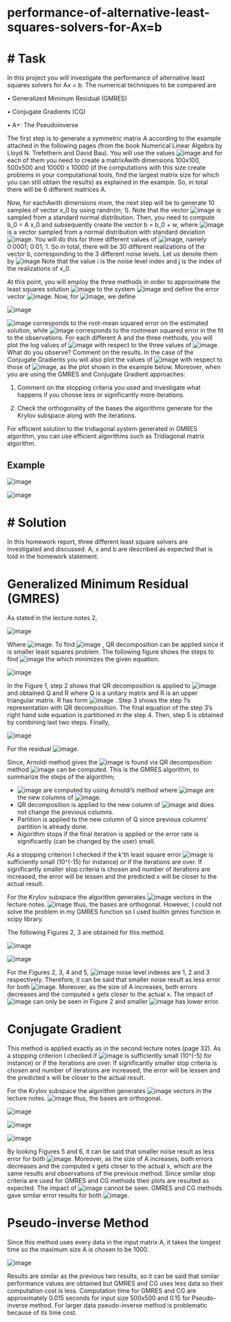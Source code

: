 # performance-of-alternative-least-squares-solvers-for-Ax=b

# # Task
In this project you will investigate the performance of alternative least squares solvers for Ax = b. The
numerical techniques to be compared are

• Generalized Minimum Residual (GMRES)

• Conjugate Gradients (CG)

• A+: The Pseudoinverse

The first step is to generate a symmetric matrix A according to the example attached in the following pages
(from the book Numerical Linear Algebra by Lloyd N. Trefethern and David Bau). You will use the values
![image](https://user-images.githubusercontent.com/36455629/123243324-93fa7580-d4eb-11eb-88c2-8355974e983c.png) and for each of them you need to create a matrixAwith dimensions 100x100, 500x500
and 10000 x 10000 (if the computations with this size create problems in your computational tools, find the
largest matrix size for which you can still obtain the results) as explained in the example. So, in total there will
be 6 different matrices A.

Now, for eachAwith dimensions mxm, the next step will be to generate 10 samples of vector x_0 by using
randn(m; 1). Note that the vector ![image](https://user-images.githubusercontent.com/36455629/123243534-ca37f500-d4eb-11eb-90cd-5522a5f18166.png) is sampled from a standard normal distribution. Then, you need to
compute b_0 = A x_0 and subsequently create the vector b = b_0 + w, where ![image](https://user-images.githubusercontent.com/36455629/123243662-e8055a00-d4eb-11eb-9418-6e6d91adb776.png) is a vector
sampled from a normal distribution with standard deviation ![image](https://user-images.githubusercontent.com/36455629/123243717-f3588580-d4eb-11eb-8cca-100bdb7a1fb0.png). You will do this for three different values of
![image](https://user-images.githubusercontent.com/36455629/123243746-f9e6fd00-d4eb-11eb-8a20-845a3b290efc.png), namely 0:0001; 0:01; 1. So in total, there will be 30 different realizations of the vector b, corresponding to
the 3 different noise levels. Let us denote them by ![image](https://user-images.githubusercontent.com/36455629/123243828-0b300980-d4ec-11eb-89ad-d2879cf44ceb.png) Note that the value i is
the noise level index and j is the index of the realizations of x_0.

At this point, you will employ the three methods in order to approximate the least squares solution ![image](https://user-images.githubusercontent.com/36455629/123243941-226ef700-d4ec-11eb-939d-8b97eb47a619.png) to
the system ![image](https://user-images.githubusercontent.com/36455629/123243985-2bf85f00-d4ec-11eb-9335-81e02168f559.png) and define the error vector ![image](https://user-images.githubusercontent.com/36455629/123244052-39154e00-d4ec-11eb-9c85-e7ed11a21dd3.png). Now, for ![image](https://user-images.githubusercontent.com/36455629/123244097-43374c80-d4ec-11eb-9213-27f2055aea30.png), we define

![image](https://user-images.githubusercontent.com/36455629/123244146-4d594b00-d4ec-11eb-850f-a00b2eef416c.png)

![image](https://user-images.githubusercontent.com/36455629/123244192-564a1c80-d4ec-11eb-977b-25f1bdd19e30.png) corresponds to the root-mean squared error on the estimated solution, while ![image](https://user-images.githubusercontent.com/36455629/123244226-5ea25780-d4ec-11eb-9746-7ce8f61220b0.png) corresponds to the rootmean
squared error in the fit to the observations. For each different A and the three methods, you will plot the
log values of ![image](https://user-images.githubusercontent.com/36455629/123244268-6b26b000-d4ec-11eb-8b3d-436972f7fc8e.png) with respect to the three values of ![image](https://user-images.githubusercontent.com/36455629/123244298-74178180-d4ec-11eb-8f83-1444eac33d3a.png). What do you observe? Comment on the results. In
the case of the Conjugate Gradients you will also plot the values of ![image](https://user-images.githubusercontent.com/36455629/123244338-81347080-d4ec-11eb-9956-5287ed147def.png) with respect to those of ![image](https://user-images.githubusercontent.com/36455629/123244364-885b7e80-d4ec-11eb-9400-aeba636629f0.png), as the plot
shown in the example below. Moreover, when you are using the GMRES and Conjugate Gradient approaches:

1. Comment on the stopping criteria you used and investigate what happens if you choose less or significantly
more iterations.

2. Check the orthogonality of the bases the algorithms generate for the Krylov subspace along with the
iterations.

For efficient solution to the tridiagonal system generated in GMRES algorithm, you can use efficient algorithms
such as Tridiagonal matrix algorithm.

## Example
![image](https://user-images.githubusercontent.com/36455629/123244560-b5a82c80-d4ec-11eb-9703-2bc6a73163de.png)

![image](https://user-images.githubusercontent.com/36455629/123244581-be98fe00-d4ec-11eb-9115-dad48ce4587e.png)

# # Solution
In this homework report, three different least square solvers are investigated and discussed. A, x and b are described as expected that is told in the homework statement.

# Generalized Minimum Residual (GMRES)

As stated in the lecture notes 2,

![image](https://user-images.githubusercontent.com/36455629/123245004-1b94b400-d4ed-11eb-8664-a24bcf11fd31.png)

Where ![image](https://user-images.githubusercontent.com/36455629/123245083-2c452a00-d4ed-11eb-8d8a-953fdb45c3fa.png). To find ![image](https://user-images.githubusercontent.com/36455629/123245123-336c3800-d4ed-11eb-97c7-fad6b9174933.png)
, QR decomposition can be applied since it is smaller least squares problem. The following figure shows the steps to find ![image](https://user-images.githubusercontent.com/36455629/123245158-39faaf80-d4ed-11eb-8605-f55adcc1e024.png) the which minimizes the given equation.

![image](https://user-images.githubusercontent.com/36455629/123245204-47179e80-d4ed-11eb-8786-906d6687db03.png)

In the Figure 1, step 2 shows that QR decomposition is applied to ![image](https://user-images.githubusercontent.com/36455629/123245328-6282a980-d4ed-11eb-945c-27c61fa3699a.png)
 and obtained Q and R where Q is a unitary matrix and R is an upper triangular matrix. R has form ![image](https://user-images.githubusercontent.com/36455629/123245375-6dd5d500-d4ed-11eb-95e0-51b308d0a2c8.png)
. Step 3 shows the step 1’s representation with QR decomposition. The final equation of the step 3’s right hand side equation is partitioned in the step 4. Then, step 5 is obtained by combining last two steps. Finally,

![image](https://user-images.githubusercontent.com/36455629/123245425-7d551e00-d4ed-11eb-908e-81497612309f.png)

For the residual ![image](https://user-images.githubusercontent.com/36455629/123245487-8e059400-d4ed-11eb-9853-7dc571700c70.png).

Since, Arnoldi method gives the ![image](https://user-images.githubusercontent.com/36455629/123245536-9b228300-d4ed-11eb-8994-0374786fd8c1.png) is found via QR decomposition method ![image](https://user-images.githubusercontent.com/36455629/123245602-aaa1cc00-d4ed-11eb-9559-70cbf612304b.png)
 can be computed. This is the GMRES algorithm, to summarize the steps of the algorithm;

* ![image](https://user-images.githubusercontent.com/36455629/123246378-6531ce80-d4ee-11eb-9de2-6f9cbea351c4.png) are computed by using Arnoldi’s method where ![image](https://user-images.githubusercontent.com/36455629/123246414-7084fa00-d4ee-11eb-8558-a037b3507055.png) are the new columns of ![image](https://user-images.githubusercontent.com/36455629/123246443-78dd3500-d4ee-11eb-937e-27ed2441240c.png).
* QR decomposition is applied to the new column of ![image](https://user-images.githubusercontent.com/36455629/123246509-8a264180-d4ee-11eb-9bb4-5e309eaa45f4.png)
 and does not change the previous columns.
* Partition is applied to the new column of Q since previous columns’ partition is already done.
* Algorithm stops if the final iteration is applied or the error rate is significantly (can be
changed by the user) small.

As a stopping criterion I checked if the k'th least square error ![image](https://user-images.githubusercontent.com/36455629/123246701-c0fc5780-d4ee-11eb-8d29-8c5e472fcbb1.png) is sufficiently small (10^(-15)
for instance) or if the iterations are over. If significantly smaller stop criteria is chosen and number of
iterations are increased, the error will be lessen and the predicted x will be closer to the actual result.

For the Krylov subspace the algorithm generates ![image](https://user-images.githubusercontent.com/36455629/123246815-e0938000-d4ee-11eb-8f0d-9269430dcf67.png)
 vectors in the lecture notes. ![image](https://user-images.githubusercontent.com/36455629/123246850-ebe6ab80-d4ee-11eb-9802-3fa673d3d9ae.png)
 thus, the bases are orthogonal. However, I could not solve the problem in my GMRES function so I used builtin
gmres function in scipy library.

The following Figures 2, 3 are obtained for this method.

![image](https://user-images.githubusercontent.com/36455629/123246904-fe60e500-d4ee-11eb-8f81-1b15e4122afe.png)

![image](https://user-images.githubusercontent.com/36455629/123246927-0587f300-d4ef-11eb-9c62-cc09909b1dc5.png)

For the Figures 2, 3, 4 and 5, ![image](https://user-images.githubusercontent.com/36455629/123247008-16386900-d4ef-11eb-956b-00fb5fb99912.png)
 noise level indexes are 1, 2 and 3 respectively. Therefore, it can be said that smaller noise result as less error for both ![image](https://user-images.githubusercontent.com/36455629/123247056-23edee80-d4ef-11eb-81c7-1180241f2014.png). Moreover, as the size of A increases, both errors decreases and the computed x gets closer to the actual x. The impact of ![image](https://user-images.githubusercontent.com/36455629/123247091-2d775680-d4ef-11eb-8111-0c59143217e0.png)
 can only be seen in Figure 2 and smaller ![image](https://user-images.githubusercontent.com/36455629/123247102-30724700-d4ef-11eb-8827-3ef1a591203d.png)
 has lower error.

# Conjugate Gradient

This method is applied exactly as in the second lecture notes (page 32). As a stopping criterion I checked if ![image](https://user-images.githubusercontent.com/36455629/123247754-e2117800-d4ef-11eb-877a-54226b04cdc1.png)
 is sufficiently small (10^(-5) for instance) or if the iterations are over. If significantly smaller stop criteria is chosen and number of iterations are increased, the error will be lessen and the predicted x will be closer to the actual result.

For the Krylov subspace the algorithm generates ![image](https://user-images.githubusercontent.com/36455629/123247825-f05f9400-d4ef-11eb-9f59-3d074481cd31.png)
 vectors in the lecture notes. ![image](https://user-images.githubusercontent.com/36455629/123247679-d1610200-d4ef-11eb-8f3c-c798bf829324.png)
 thus, the bases are orthogonal.

![image](https://user-images.githubusercontent.com/36455629/123247205-4f70d900-d4ef-11eb-88d9-3420ed2fac95.png)

![image](https://user-images.githubusercontent.com/36455629/123247230-5566ba00-d4ef-11eb-92fa-d8810e63d654.png)

![image](https://user-images.githubusercontent.com/36455629/123247256-5d265e80-d4ef-11eb-9430-75e5198cf6f7.png)

By looking Figures 5 and 6, it can be said that smaller noise result as less error for both ![image](https://user-images.githubusercontent.com/36455629/123247642-c7d79a00-d4ef-11eb-8d7b-7afcb03aaf03.png). Moreover, as the size of A increases, both errors decreases and the computed x gets closer to the actual x, which are the same results and observations of the previous method. Since similar stop criteria are used for GMRES and CG methods their plots are resulted as expected. The impact of ![image](https://user-images.githubusercontent.com/36455629/123247513-a70f4480-d4ef-11eb-9d70-05860f857799.png)
 cannot be seen. GMRES and CG methods gave similar error results for both ![image](https://user-images.githubusercontent.com/36455629/123247477-9f4fa000-d4ef-11eb-8598-c0cd158bc531.png).

# Pseudo-inverse Method

Since this method uses every data in the input matrix A, it takes the longest time so the maximum size A is chosen to be 1000.

![image](https://user-images.githubusercontent.com/36455629/123247340-792a0000-d4ef-11eb-9220-09635d923c79.png)

Results are similar as the previous two results, so it can be said that similar performance values are obtained but GMRES and CG uses less data so their computation cost is less. Computation time for GMRES and CG are approximately 0.015 seconds for input size 500x500 and 0.15 for Pseudo-inverse method. For larger data pseudo-inverse method is problematic because of its time cost.

